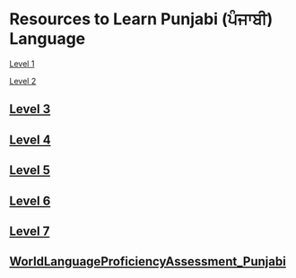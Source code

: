 # Resources to Learn Punjabi (ਪੰਜਾਬੀ) Language

 [Level 1](https://amardeep0.github.io/learnPunjabi/Level-1_Punjabi%20Alphabets/)
 
 [Level 2](https://amardeep0.github.io/learnPunjabi/Level-2_Matra/)
 
 ## [Level 3](https://amardeep0.github.io/learnPunjabi/Level-3_Matra/)
 
 ## [Level 4](https://amardeep0.github.io/learnPunjabi/Level-4_Intermediate/)
 
 ## [Level 5](https://amardeep0.github.io/learnPunjabi/Level-5_intermediate/)
 
 ## [Level 6](https://amardeep0.github.io/learnPunjabi/Level-6_Advanced/)
 
 ## [Level 7](https://amardeep0.github.io/learnPunjabi/Level-7_Advanced/)
 
 ## [WorldLanguageProficiencyAssessment_Punjabi](https://amardeep0.github.io/learnPunjabi/WorldLanguageProficiencyAssessment_Punjabi/)
 
 








 
 


